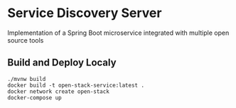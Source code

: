 # Service Discovery Server

Implementation of a Spring Boot microservice integrated with multiple open source tools

## Build and Deploy Localy

```
./mvnw build
docker build -t open-stack-service:latest .
docker network create open-stack
docker-compose up
```
